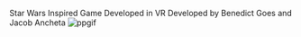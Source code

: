 Star Wars Inspired Game Developed in VR
Developed by Benedict Goes and Jacob Ancheta
![ppgif](https://github.com/jacob-ancheta/PlanetaryPaladins/assets/87203622/df46bae6-ceae-400b-b1c4-25236fe63813)
